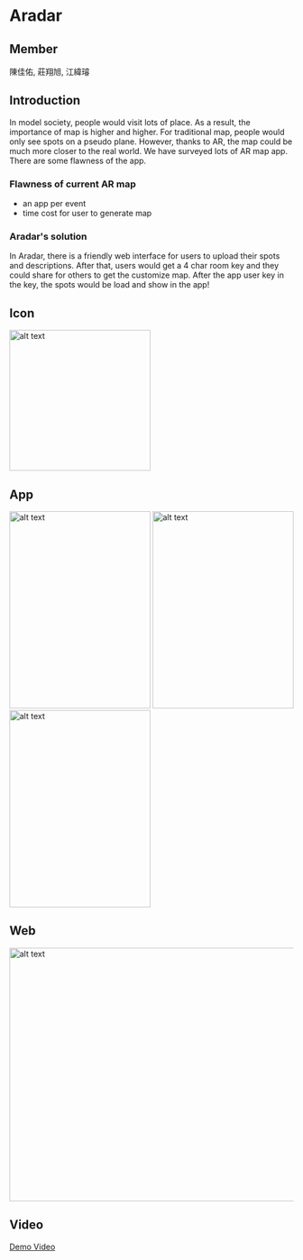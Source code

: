 # Aradar

## Member
陳佳佑, 莊翔旭, 江緯璿

## Introduction
In model society, people would visit lots of place. As a result, the importance of map is higher and higher. For traditional map, people would only see spots on a pseudo plane. However, thanks to AR, the map could be much more closer to the real world. We have surveyed lots of AR map app. There are some flawness of the app.

### Flawness of current AR map
- an app per event
- time cost for user to generate map

### Aradar's solution
In Aradar, there is a friendly web interface for users to upload their spots and descriptions. After that, users would get a 4 char room key and they could share for others to get the customize map. After the app user key in the key, the spots would be load and show in the app!

## Icon
<img src="https://i.imgur.com/k9y13aR.png" alt="alt text" width="250" height="250">

## App
<img src="https://i.imgur.com/gRz3D5r.jpg" alt="alt text" width="250" height="350">
<img src="https://i.imgur.com/imX6Aj6.jpg" alt="alt text" width="250" height="350">
<img src="https://i.imgur.com/psgJQe8.jpg" alt="alt text" width="250" height="350">


## Web
<img src="https://i.imgur.com/XQ1Z0qh.jpg" alt="alt text" width="600" height="450">



## Video
[Demo Video](https://drive.google.com/open?id=1ZKXl6pvX7JknII8navKaPjYu2Rx4knRf)
